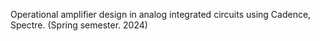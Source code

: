Operational amplifier design in analog integrated circuits using Cadence, Spectre. (Spring semester. 2024)
